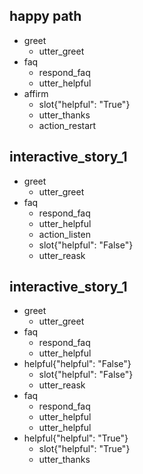 ## happy path
* greet
  - utter_greet
* faq
  - respond_faq
  - utter_helpful
* affirm
  - slot{"helpful": "True"}
  - utter_thanks
  - action_restart
## interactive_story_1
* greet
    - utter_greet
* faq
    - respond_faq
    - utter_helpful
    - action_listen
    - slot{"helpful": "False"}
    - utter_reask
## interactive_story_1
* greet
    - utter_greet
* faq
    - respond_faq
    - utter_helpful
* helpful{"helpful": "False"}
    - slot{"helpful": "False"}
    - utter_reask
* faq
    - respond_faq
    - utter_helpful
    - utter_helpful
* helpful{"helpful": "True"}
    - slot{"helpful": "True"}
    - utter_thanks
